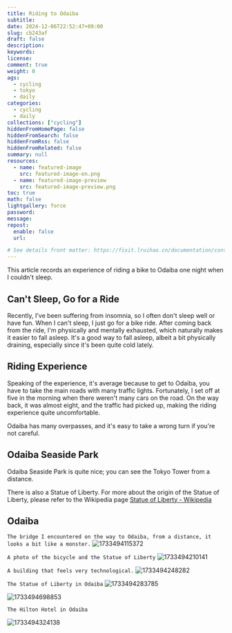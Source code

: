 ```yaml
---
title: Riding to Odaiba
subtitle:
date: 2024-12-06T22:52:47+09:00
slug: cb243af
draft: false
description:
keywords:
license:
comment: true
weight: 0
ags:
  - cycling
  - tokyo
  - daily
categories:
  - cycling
  - daily
collections: ["cycling"]
hiddenFromHomePage: false
hiddenFromSearch: false
hiddenFromRss: false
hiddenFromRelated: false
summary: null
resources:
  - name: featured-image
    src: featured-image-en.png
  - name: featured-image-preview
    src: featured-image-preview.png
toc: true
math: false
lightgallery: force
password:
message:
repost:
  enable: false
  url:

# See details front matter: https://fixit.lruihao.cn/documentation/content-management/introduction/#front-matter
---
```



This article records an experience of riding a bike to Odaiba one night when I couldn't sleep.

<!--more-->

## Can't Sleep, Go for a Ride

Recently, I've been suffering from insomnia, so I often don't sleep well or have fun. When I can't sleep, I just go for a bike ride. After coming back from the ride, I'm physically and mentally exhausted, which naturally makes it easier to fall asleep. It's a good way to fall asleep, albeit a bit physically draining, especially since it's been quite cold lately.

## Riding Experience

Speaking of the experience, it's average because to get to Odaiba, you have to take the main roads with many traffic lights. Fortunately, I set off at five in the morning when there weren't many cars on the road. On the way back, it was almost eight, and the traffic had picked up, making the riding experience quite uncomfortable.

Odaiba has many overpasses, and it's easy to take a wrong turn if you're not careful.

## Odaiba Seaside Park

Odaiba Seaside Park is quite nice; you can see the Tokyo Tower from a distance.

There is also a Statue of Liberty. For more about the origin of the Statue of Liberty, please refer to the Wikipedia page [Statue of Liberty - Wikipedia](https://en.wikipedia.org/wiki/Statue_of_Liberty#Tokyo)

## Odaiba
`The bridge I encountered on the way to Odaiba, from a distance, it looks a bit like a monster.`
![1733494115372](image/index/1733494115372.png)

`A photo of the bicycle and the Statue of Liberty`
![1733494210141](image/index/1733494210141.png)

`A building that feels very technological.`
![1733494248282](image/index/1733494248282.png)

`The Statue of Liberty in Odaiba`
![1733494283785](image/index/1733494283785.png)

![1733494698853](image/index/1733494698853.png)

`The Hilton Hotel in Odaiba`

![1733494324138](image/index/1733494324138.png)